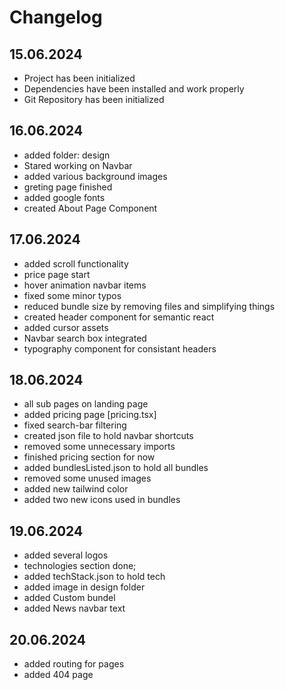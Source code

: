 # Changelog 

## 15.06.2024
* Project has been initialized
* Dependencies have been installed and work properly
* Git Repository has been initialized

## 16.06.2024
* added folder: design
* Stared working on Navbar
* added various background images
* greting page finished
* added google fonts
* created About Page Component

## 17.06.2024
 * added scroll functionality
 * price page start
 * hover animation navbar items
 * fixed some minor typos
 * reduced bundle size by removing files and simplifying things
 * created header component for semantic react
 * added cursor assets
 * Navbar search box integrated
 * typography component for consistant headers

## 18.06.2024
* all sub pages on landing page
* added pricing page [pricing.tsx]
* fixed search-bar filtering
* created json file to hold navbar shortcuts
* removed some unnecessary imports
* finished pricing section for now
* added bundlesListed.json to hold all bundles
* removed some unused images
* added new tailwind color
* added two new icons used in bundles

## 19.06.2024
* added several logos
* technologies section done;
* added techStack.json to hold tech
* added image in design folder
* added Custom bundel
* added News navbar text

## 20.06.2024
* added routing for pages
* added 404 page